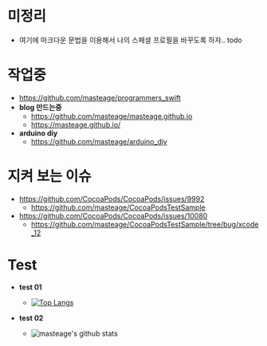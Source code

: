 # 미정리

* 여기에 마크다운 문법을 이용해서 나의 스페셜 프로필을 바꾸도록 하자.. todo

# 작업중

* https://github.com/masteage/programmers_swift
* **blog 만드는중**
   * https://github.com/masteage/masteage.github.io
   * https://masteage.github.io/
* **arduino diy**
   * https://github.com/masteage/arduino_diy

# 지켜 보는 이슈

* https://github.com/CocoaPods/CocoaPods/issues/9992
   * https://github.com/masteage/CocoaPodsTestSample
* https://github.com/CocoaPods/CocoaPods/issues/10080
   * https://github.com/masteage/CocoaPodsTestSample/tree/bug/xcode_12
   
   
# Test

* **test 01**
   * [![Top Langs](https://github-readme-stats.vercel.app/api/top-langs/?username=masteage)](https://github.com/anuraghazra/github-readme-stats)

* **test 02**
   * ![masteage's github stats](https://github-readme-stats.vercel.app/api?username=masteage&show_icons=true&theme=radical)
